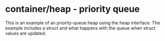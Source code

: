 # container/heap - priority queue

This is an example of an priority-queue heap using the heap interface. The example includes a struct and what happens with the queue when struct values are updated.
